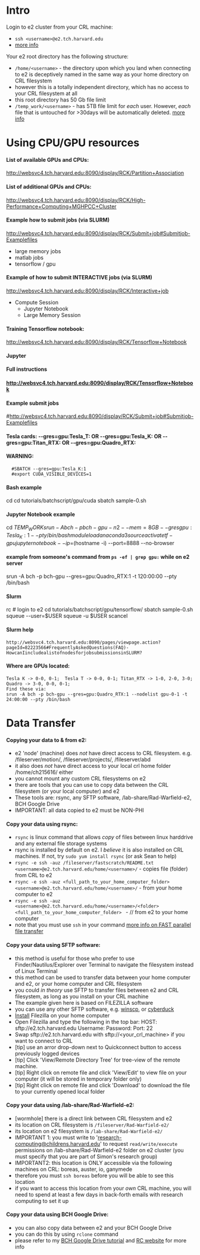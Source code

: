 # Intro 

Login to e2 cluster from your CRL machine: 
- `ssh <username>@e2.tch.harvard.edu`
- [more info](http://websvc4.tch.harvard.edu:8090/display/RCK/Access+to+E2)

Your e2 root directory has the following structure: 
- `/home/<username>` - the directory upon which you land when connecting to e2 is deceptively named in the same way as your home directory on CRL filesystem 
- however this is a totally independent directory, which has no access to your CRL filesystem at all  
- this root directory has 50 Gb file limit  
- `/temp_work/<username>` - has 5TB file limit for _each_ user. However, _each_ file that is untouched for >30days will be automatically deleted. 
[more info](http://websvc4.tch.harvard.edu:8090/display/RCK/Usage+Guidelines)

# Using CPU/GPU resources 


#### List of available GPUs and CPUs: 
http://websvc4.tch.harvard.edu:8090/display/RCK/Partition+Association

#### List of additional GPUs and CPUs:
http://websvc4.tch.harvard.edu:8090/display/RCK/High-Performance+Computing+MGHPCC+Cluster

#### Example how to submit jobs (via SLURM)
http://websvc4.tch.harvard.edu:8090/display/RCK/Submit+job#Submitjob-Examplefiles
- large memory jobs 
- matlab jobs 
- tensorflow / gpu 

#### Example of how to submit INTERACTIVE jobs (via SLURM)
http://websvc4.tch.harvard.edu:8090/display/RCK/Interactive+job
- Compute Session 
    - Jupyter Notebook 
    - Large Memory Session
  
#### Training Tensorflow notebook:
http://websvc4.tch.harvard.edu:8090/display/RCK/Tensorflow+Notebook


#### Jupyter 

#### Full instructions 
#### http://websvc4.tch.harvard.edu:8090/display/RCK/Tensorflow+Notebook

#### Example submit jobs 
#http://websvc4.tch.harvard.edu:8090/display/RCK/Submit+job#Submitjob-Examplefiles

#### Tesla cards: --gres=gpu:Tesla_T:<N> OR --gres=gpu:Tesla_K:<N> OR --gres=gpu:Titan_RTX:<N> OR --gres=gpu:Quadro_RTX:<N>

#### WARNING: 
```#Always specify the environment variable "CUDA_VISIBLE_DEVICES" in your scripts and set it to what you set with --gres. For instance:
  #SBATCH --gres=gpu:Tesla_K:1
  #export CUDA_VISIBLE_DEVICES=1
```

#### Bash example
cd
cd tutorials/batchscript/gpu/cuda
sbatch sample-0.sh

#### Jupyter Notebook example 
cd $TEMP_WORK
srun -A bch -p bch-gpu -n 2 --mem=8GB --gres gpu:Tesla_K:1 --pty /bin/bash
module load anaconda3
source activate tf-gpu
jupyter notebook --ip=$(hostname -i) --port=8888 --no-browser

#### example from someone's command from `ps -ef | grep gpu:` while on e2 server
srun -A bch -p bch-gpu --gres=gpu:Quadro_RTX:1 -t 120:00:00 --pty /bin/bash 

    
#### Slurm
rc # login to e2
cd tutorials/batchscript/gpu/tensorflow/
sbatch sample-0.sh
squeue --user=$USER
squeue -u $USER
scancel <jobid>
    
    
#### Slurm help 
    http://websvc4.tch.harvard.edu:8090/pages/viewpage.action?pageId=82223566#FrequentlyAskedQuestions(FAQ)-HowcanIincludealistofnodesforjobsubmissionsinSLURM?
    
        
#### Where are GPUs located: 
    Tesla K -> 0-0, 0-1;  Tesla T -> 0-0, 0-1; Titan_RTX -> 1-0, 2-0, 3-0; Quadro -> 3-0, 0-0, 0-1;
    Find these via: 
    srun -A bch -p bch-gpu --gres=gpu:Quadro_RTX:1 --nodelist gpu-0-1 -t 24:00:00 --pty /bin/bash 

# Data Transfer 

#### Copying your data to & from e2: 
- e2 'node' (machine) does _not_ have direct access to CRL filesystem. e.g. /fileserver/motion/, /fileserver/projects/, /fileserver/abd
- it also does _not_ have direct access to your local crl home folder /home/ch215616/ either 
- you cannot mount any custom CRL filesystems on e2 
- there are tools that you can use to copy data between the CRL filesystem (or your local computer) and e2  
- These tools are: rsync, any SFTP software, /lab-share/Rad-Warfield-e2, BCH Google Drive
- IMPORTANT: all data copied to e2 must be NON-PHI

#### Copy your data using rsync: 
- `rsync` is linux command that allows *copy* of files between linux harddrive and any external file storage systems 
- rsync is installed by default on e2. I _believe_ it is also installed on CRL machines. If not, try `sudo yum install rsync` (or ask Sean to help) 
- `rsync -e ssh -auz /fileserver/fastscratch/README.txt <username>@e2.tch.harvard.edu/home/<username>/` - copies file (folder) from CRL to e2 
- `rsync -e ssh -auz <full_path_to_your_home_computer_folder> <username>@e2.tch.harvard.edu/home/<username>/` - from your home computer to e2 
- `rsync -e ssh -auz <username>@e2.tch.harvard.edu/home/<username>/<folder> <full_path_to_your_home_computer_folder> ` - // from e2 to your home computer  
- note that you must use `ssh` in your command 
[more info on FAST parallel file transfer](http://websvc4.tch.harvard.edu:8090/display/RCK/Parallel+file+transfer+with+rsync)

#### Copy your data using SFTP software:
- this method is useful for those who prefer to use Finder/Nautilus/Explorer over Terminal to navigate the filesystem instead of Linux Terminal 
- this method can be used to transfer data between your home computer and e2, or your home computer and CRL filesystem 
- you could _in theory_ use SFTP to transfer files between e2 and CRL filesystem, as long as you install on your CRL machine 
- The example given here is based on FILEZILLA software 
- you can use any other SFTP software, e.g. [winscp](http://websvc4.tch.harvard.edu:8090/pages/viewpage.action?pageId=86805011), or [cyberduck](https://cyberduck.io/download/)
- [Install](https://filezilla-project.org/) Filezilla on your home computer 
- Open Filezilla and type the following in the top bar: HOST: sftp://e2.tch.harvard.edu Username: <username> Password: <password> Port: 22 
- Swap sftp://e2.tch.harvard.edu with sftp://<your_crl_machine> if you want to connect to CRL 
- [tip] use an arror drop-down next to Quickconnect button to access previously logged devices 
- [tip] Click 'View/Remote Directory Tree' for tree-view of the remote machine. 
- [tip] Right click on remote file and click 'View/Edit' to view file on your computer (it will be stored in temporary folder only) 
- [tip] Right click on remote file and click 'Download' to download the file to your currently opened local folder 

#### Copy your data using /lab-share/Rad-Warfield-e2: 
- [wormhole] there is a direct link between CRL filesystem and e2 
- its location on CRL filesystem is `/fileserver/Rad-Warfield-e2/` 
- its location on e2 filesystem is `/lab-share/Rad-Warfield-e2/`
- IMPORTANT 1: you must write to 'research-computing@childrens.harvard.edu' to request `read/write/execute` permissions on /lab-share/Rad-Warfield-e2 folder on e2 cluster (you must specify that you are part of Simon's research group) 
- IMPORTANT2: this location is ONLY accessible via the following machines on CRL: boreas, auster, io, ganymede 
- therefore you must `ssh boreas` before you will be able to see this location 
- if you want to access this location from your _own_ CRL machine, you will need to spend at least a few days in back-forth emails with research computing to set it up 

#### Copy your data using BCH Google Drive: 
- you can also copy data between e2 and your BCH Google Drive
- you can do this by using `rclone` command
- please refer to my [BCH Google Drive tutorial](https://github.com/sergeicu/e2/blob/main/bch-google-drive.md) and [RC website](http://websvc4.tch.harvard.edu:8090/display/RCK/Google+Drive+to+E2) for more info 
